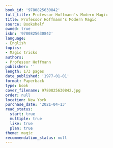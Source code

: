 ```yaml
---
book_id: '9780825630842'
full_title: Professor Hoffmann's Modern Magic
title: Professor Hoffmann's Modern Magic
source: Bookshelf
owned: true
isbn: '9780825630842'
language:
- English
topics:
- Magic tricks
authors:
- Professor Hoffmann
publisher: ''
length: 173 pages
date_published: '1977-01-01'
format: Paperback
type: book
cover_filename: 9780825630842.jpg
order: null
location: New York
purchase_date: '2021-04-13'
read_status:
  start: true
  multiple: true
  like: true
  plan: true
theme: magic
recommendation_status: null
---
```


